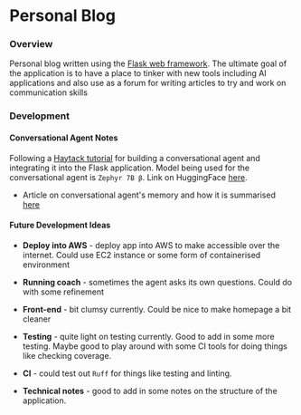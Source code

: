 # Personal Blog

### Overview
Personal blog written using the [Flask web framework](https://flask.palletsprojects.com/en/3.0.x/). The ultimate goal of the application is to have a place to tinker with new tools including AI applications and also use as a forum for writing articles to try and work on communication skills


### Development

#### Conversational Agent Notes

Following a [Haytack tutorial](https://haystack.deepset.ai/tutorials/24_building_chat_app) for building a conversational agent and integrating it into the Flask application. Model being used for the conversational agent is `Zephyr 7B β`. Link on HuggingFace [here](https://huggingface.co/HuggingFaceH4/zephyr-7b-beta). 

* Article on conversational agent's memory and how it is summarised [here](https://haystack.deepset.ai/blog/memory-conversational-agents)


#### Future Development Ideas

- **Deploy into AWS** - deploy app into AWS to make accessible over the internet. Could use EC2 instance or some form of containerised environment

- **Running coach** - sometimes the agent asks its own questions. Could do with some refinement

- **Front-end** - bit clumsy currently. Could be nice to make homepage a bit cleaner 

- **Testing** - quite light on testing currently. Good to add in some more testing. Maybe good to play around with some CI tools for doing things like checking coverage.

- **CI** - could test out `Ruff` for things like testing and linting. 

- **Technical notes** - good to add in some notes on the structure of the application.
